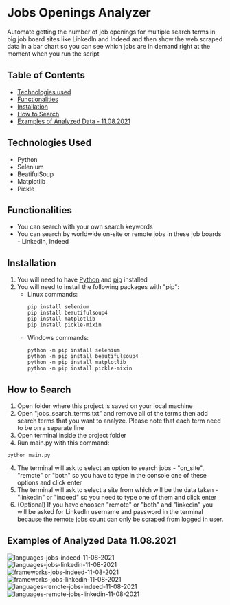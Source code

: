 # Jobs Openings Analyzer
Automate getting the number of job openings for multiple search terms in big job board sites like LinkedIn and Indeed and then show the web scraped data in a bar chart so you can see which jobs are in demand right at the moment when you run the script

## Table of Contents
- [Technologies used](#technologies-used)
- [Functionalities](#functionalities)
- [Installation](#installation)
- [How to Search](#how-to-search)
- [Examples of Analyzed Data - 11.08.2021](#examples-of-analyzed-data-11082021)

## Technologies Used
- Python
- Selenium
- BeatifulSoup
- Matplotlib
- Pickle

## Functionalities
- You can search with your own search keywords
- You can search by worldwide on-site or remote jobs in these job boards - LinkedIn, Indeed

## Installation
1. You will need to have [Python](https://www.python.org/downloads/) and [pip](https://pip.pypa.io/en/stable/installation/) installed
2. You will need to install the following packages with "pip":
    - Linux commands:
      ```
      pip install selenium
      pip install beautifulsoup4
      pip install matplotlib
      pip install pickle-mixin
      ```
    - Windows commands:
      ```
      python -m pip install selenium
      python -m pip install beautifulsoup4
      python -m pip install matplotlib
      python -m pip install pickle-mixin
      ```

## How to Search
1. Open folder where this project is saved on your local machine
2. Open "jobs_search_terms.txt" and remove all of the terms then add search terms that you want to analyze. Please note that each term need to be on a separate line
3. Open terminal inside the project folder
4. Run main.py with this command:
  ```
  python main.py
  ```
4. The terminal will ask to select an option to search jobs - "on_site", "remote" or "both" so you have to type in the console one of these options and click enter
5. The terminal will ask to select a site from which will be the data taken - "linkedin" or "indeed" so you need to type one of them and click enter
6. (Optional) If you have choosen "remote" or "both" and "linkedin" you will be asked for LinkedIn username and password in the terminal because the remote jobs count can only be scraped from logged in user.

## Examples of Analyzed Data 11.08.2021

![languages-jobs-indeed-11-08-2021](https://user-images.githubusercontent.com/22518317/140796636-25fc9dd0-8034-4d37-b421-708f4646d171.png)
![languages-jobs-linkedin-11-08-2021](https://user-images.githubusercontent.com/22518317/140796666-b3f125c7-f58e-4fcb-9a9c-7fe512452c52.png)
![frameworks-jobs-indeed-11-08-2021](https://user-images.githubusercontent.com/22518317/140796680-1b0edc88-7147-4ffa-bac4-a4b711c976ba.png)
![frameworks-jobs-linkedin-11-08-2021](https://user-images.githubusercontent.com/22518317/140796695-d1cda47e-11c1-4143-a7ed-1e251246ba29.png)
![languages-remote-jobs-indeed-11-08-2021](https://user-images.githubusercontent.com/22518317/140796717-95bc62c6-d890-4dec-a1fc-6bf2bcc5baa7.png)
![languages-remote-jobs-linkedin-11-08-2021](https://user-images.githubusercontent.com/22518317/140796723-f71ecf36-429f-40db-a342-a963cf675185.png)
